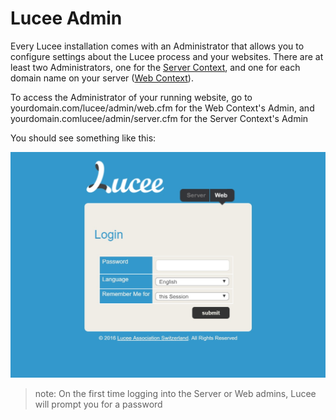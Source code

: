 # Lucee Admin

Every Lucee installation comes with an Administrator that allows you to configure settings about the Lucee process and your websites. There are at least two Administrators, one for the [Server Context](lucee/content/lucee_context.html), and one for each domain name on your server ([Web Context](/lucee/content/lucee_context.html)). 

To access the Administrator of your running website, go to yourdomain.com/lucee/admin/web.cfm for the Web Context's Admin, and yourdomain.comlucee/admin/server.cfm for the Server Context's Admin

You should see something like this:

![](admin.jpg)

>note: On the first time logging into the Server or Web admins, Lucee will prompt you for a password